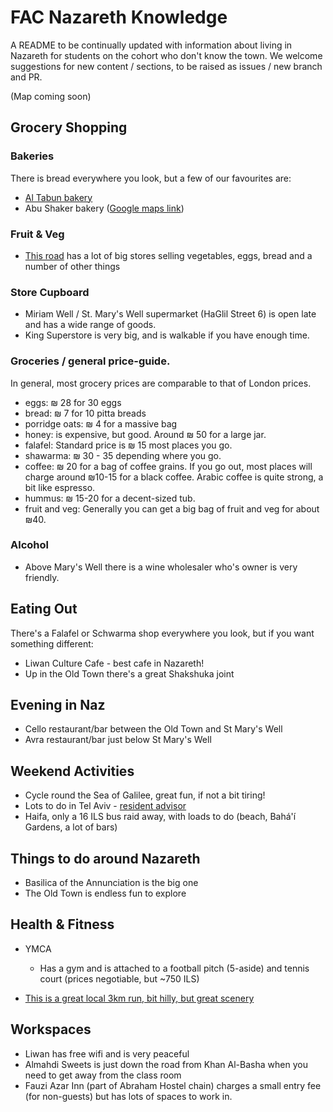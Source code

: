 # FAC Nazareth Knowledge
A README to be continually updated with information about living in Nazareth for students on the cohort who don't know the town. We welcome suggestions for new content / sections, to be raised as issues / new branch and PR.

(Map coming soon)

## Grocery Shopping

### Bakeries

There is bread everywhere you look, but a few of our favourites are:
- [Al Tabun bakery](http://www.nazareth360.com/taste/al-tabun-bakery)
- Abu Shaker bakery ([Google maps link](https://www.google.co.il/maps/place/4095+St+7,+Nazareth/@32.6983194,35.2988186,18z/data=!4m13!1m7!3m6!1s0x151c4e7cf16c0fff:0xd2385b30c1275dd6!2sNazareth!3b1!8m2!3d32.699635!4d35.303546!3m4!1s0x151c4dd45eebc5d9:0xe418ad4100ed7daf!8m2!3d32.6983544!4d35.2985894))


### Fruit & Veg
- [This road](https://www.google.co.il/maps/place/4095+St+7,+Nazareth/@32.6983855,35.2983017,19z/data=!3m1!4b1!4m5!3m4!1s0x151c4dd45eebc5d9:0xe418ad4100ed7daf!8m2!3d32.6983844!4d35.2988489) has a lot of big stores selling vegetables, eggs, bread and a number of other things

### Store Cupboard
- Miriam Well / St. Mary's Well supermarket (HaGlil Street 6) is open late and has a wide range of goods.
- King Superstore is very big, and is walkable if you have enough time.

### Groceries / general price-guide.
In general, most grocery prices are comparable to that of London prices.
- eggs: ₪ 28 for 30 eggs
- bread: ₪ 7 for 10 pitta breads
- porridge oats: ₪ 4 for a massive bag
- honey: is expensive, but good. Around ₪ 50 for a large jar.
- falafel: Standard price is ₪ 15 most places you go.
- shawarma: ₪ 30 - 35 depending where you go.
- coffee: ₪ 20 for a bag of coffee grains. If you go out, most places will charge around ₪10-15 for a black coffee. Arabic coffee is quite strong, a bit like espresso.
- hummus: ₪ 15-20 for a decent-sized tub.
- fruit and veg: Generally you can get a big bag of fruit and veg for about ₪40.


### Alcohol
- Above Mary's Well there is a wine wholesaler who's owner is very friendly.

## Eating Out
There's a Falafel or Schwarma shop everywhere you look, but if you want something different:

- Liwan Culture Cafe - best cafe in Nazareth!
- Up in the Old Town there's a great Shakshuka joint

## Evening in Naz
- Cello restaurant/bar between the Old Town and St Mary's Well
- Avra restaurant/bar just below St Mary's Well

## Weekend Activities
- Cycle round the Sea of Galilee, great fun, if not a bit tiring!
- Lots to do in Tel Aviv - [resident advisor](https://www.residentadvisor.net/events.aspx?ai=42)
- Haifa, only a 16 ILS bus raid away, with loads to do (beach, Bahá'í Gardens, a lot of bars)

## Things to do around Nazareth
- Basilica of the Annunciation is the big one
- The Old Town is endless fun to explore

## Health & Fitness

- YMCA
  - Has a gym and is attached to a football pitch (5-aside) and tennis court (prices negotiable, but ~750 ILS)


- [This is a great local 3km run, bit hilly, but great scenery](http://www.mapmyrun.com/il/nazareth-northern-district/3-09-km-run-on-28-10-2013-route-316178691)

## Workspaces
- Liwan has free wifi and is very peaceful
- Almahdi Sweets is just down the road from Khan Al-Basha when you need to get away from the class room
- Fauzi Azar Inn (part of Abraham Hostel chain) charges a small entry fee (for non-guests) but has lots of spaces to work in.
